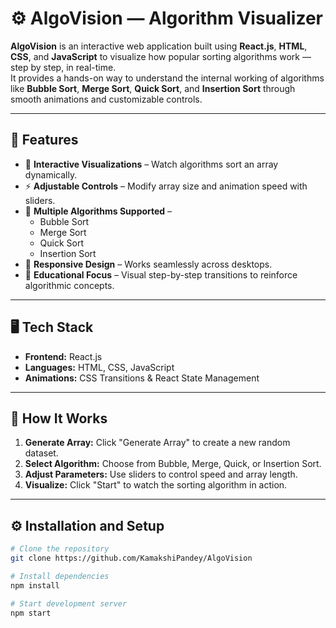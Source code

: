 # ⚙️ AlgoVision — Algorithm Visualizer

**AlgoVision** is an interactive web application built using **React.js**, **HTML**, **CSS**, and **JavaScript** to visualize how popular sorting algorithms work — step by step, in real-time.  
It provides a hands-on way to understand the internal working of algorithms like **Bubble Sort**, **Merge Sort**, **Quick Sort**, and **Insertion Sort** through smooth animations and customizable controls.

---

## 🚀 Features

- 🎨 **Interactive Visualizations** – Watch algorithms sort an array dynamically.  
- ⚡ **Adjustable Controls** – Modify array size and animation speed with sliders.  
- 🧩 **Multiple Algorithms Supported** –  
  - Bubble Sort  
  - Merge Sort  
  - Quick Sort  
  - Insertion Sort  
- 📱 **Responsive Design** – Works seamlessly across desktops.  
- 🧠 **Educational Focus** – Visual step-by-step transitions to reinforce algorithmic concepts.  

---

## 🖥️ Tech Stack

- **Frontend:** React.js  
- **Languages:** HTML, CSS, JavaScript  
- **Animations:** CSS Transitions & React State Management  

---

## 🧩 How It Works

1. **Generate Array:** Click "Generate Array" to create a new random dataset.  
2. **Select Algorithm:** Choose from Bubble, Merge, Quick, or Insertion Sort.  
3. **Adjust Parameters:** Use sliders to control speed and array length.  
4. **Visualize:** Click "Start" to watch the sorting algorithm in action.  

---

## ⚙️ Installation and Setup

```bash
# Clone the repository
git clone https://github.com/KamakshiPandey/AlgoVision

# Install dependencies
npm install

# Start development server
npm start
